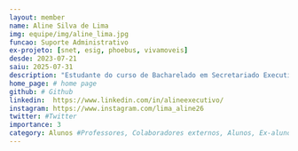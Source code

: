 ```yaml
---
layout: member
name: Aline Silva de Lima
img: equipe/img/aline_lima.jpg
funcao: Suporte Administrativo
ex-projeto: [snet, esig, phoebus, vivamoveis]
desde: 2023-07-21
saiu: 2025-07-31
description: "Estudante do curso de Bacharelado em Secretariado Executivo Bilíngue na Universidade Federal da Paraíba (UFPB) - Campus IV, em Mamanguape-PB. Atualmente, atua como Suporte Administrativo no AYTY. Tenho experiência na organização de eventos e tenho interesse em atuar em diversas áreas na gestão de empresas."
home_page: # home page
github: # Github 
linkedin:  https://www.linkedin.com/in/alineexecutivo/
instagram: https://www.instagram.com/lima_aline26  
twitter: #Twitter
importance: 3
category: Alunos #Professores, Colaboradores externos, Alunos, Ex-alunos
---
```

